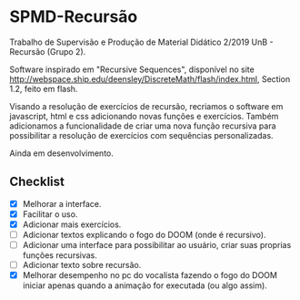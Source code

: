# SPMD-Recursão
Trabalho de Supervisão e Produção de Material Didático 2/2019 UnB - Recursão (Grupo 2).

Software inspirado em "Recursive Sequences", disponível no site http://webspace.ship.edu/deensley/DiscreteMath/flash/index.html, Section 1.2, feito em flash. 

Visando a resolução de exercícios de recursão, recriamos o software em javascript, html e css adicionando novas funções e exercícios. Também adicionamos a funcionalidade de criar uma nova função recursiva para possibilitar a resolução de exercícios com sequências personalizadas.

Ainda em desenvolvimento.

## Checklist
- [x] Melhorar a interface.
- [x] Facilitar o uso.
- [x] Adicionar mais exercícios.
- [ ] Adicionar textos explicando o fogo do DOOM (onde é recursivo).
- [ ] Adicionar uma interface para possibilitar ao usuário, criar suas proprias funções recursivas.
- [ ] Adicionar texto sobre recursão.
- [x] Melhorar desempenho no pc do vocalista fazendo o fogo do DOOM iniciar apenas quando a animação for executada (ou algo assim).

